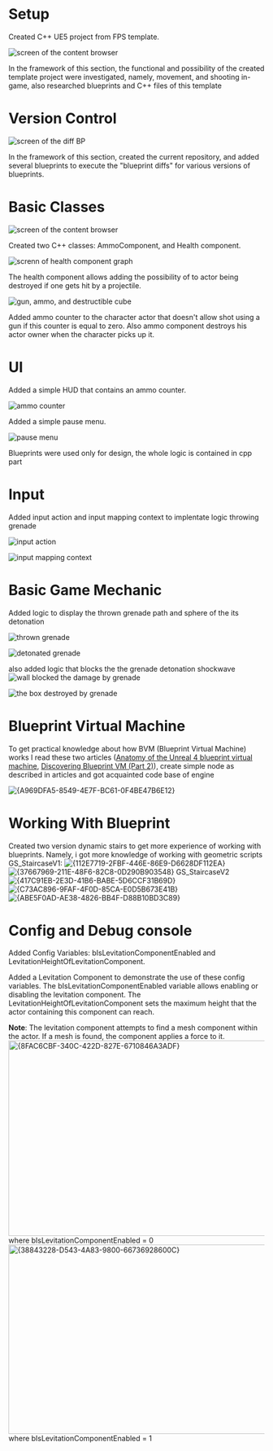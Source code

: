 <h1> Setup </h1>
Created С++ UE5 project from FPS template.

![screen of the content browser](https://github.com/Andrei-KS/Practice/assets/74614116/d3d3c5d2-2772-4a87-a153-e03fe32f2100)

In the framework of this section, the functional and possibility of the created template project were investigated, namely, movement, and shooting in-game, also researched blueprints and C++ files of this template

<h1> Version Control </h1>

![screen of the diff BP](https://github.com/Andrei-KS/Practice/assets/74614116/a97c9cf5-acff-4aaa-90be-1ba427feebc5)

In the framework of this section, created the current repository, and added several blueprints to execute the "blueprint diffs" for various versions of blueprints.

<h1> Basic Classes </h1>

![screen of the content browser](https://github.com/Andrei-KS/Practice/assets/74614116/64628cd6-8854-45d2-a6ef-ca24bd492db1)

Created two C++ classes: AmmoComponent, and Health component.

![screnn of health component graph](https://github.com/Andrei-KS/Practice/assets/74614116/06feed03-8a21-4759-acb0-bab1483ab4a0)

The health component allows adding the possibility of to actor being destroyed if one gets hit by a projectile.

![gun, ammo, and destructible cube](https://github.com/Andrei-KS/Practice/assets/74614116/96cf49cd-636f-4ca3-aaf9-8f45041d5a78)

Added ammo counter to the character actor that doesn't allow shot using a gun if this counter is equal to zero. Also ammo component destroys his actor owner when the character picks up it.

<h1> UI </h1>
Added a simple HUD that contains an ammo counter.

![ammo counter](https://github.com/Andrei-KS/Practice/assets/74614116/cad7978f-da32-4519-90e0-42bb004df606)

Added a simple pause menu.

![pause menu](https://github.com/Andrei-KS/Practice/assets/74614116/75ee7f27-de5e-453c-b49f-61d54dba16b3)

Blueprints were used only for design, the whole logic is contained in cpp part

<h1> Input </h1>
Added input action and input mapping context to implentate logic throwing grenade

![input action](https://github.com/user-attachments/assets/77207fc0-dc0d-47a8-b3f2-a5e5d6dc8629)

![input mapping context](https://github.com/user-attachments/assets/cdd0d67a-278a-452e-b9ce-0ba04eafa57e)

<h1> Basic Game Mechanic </h1>
Added logic to display the thrown grenade path and sphere of the its detonation

![thrown grenade](https://github.com/user-attachments/assets/ef02ae97-380b-4282-8826-da8a32d76d37)

![detonated grenade](https://github.com/user-attachments/assets/fc6a70f3-2521-4c8f-8471-c2c223b1ca02)

also added logic that blocks the the grenade detonation shockwave
![wall blocked the damage by grenade](https://github.com/user-attachments/assets/6c8d83f1-546b-490f-928c-3d607d944a5a)

![the box destroyed by grenade](https://github.com/user-attachments/assets/16903d0a-dc6e-4dc6-9c72-c26f9e7bc134)

<h1> Blueprint Virtual Machine </h1>

To get practical knowledge about how BVM (Blueprint Virtual Machine) works I read these two articles ([Anatomy of the Unreal 4 blueprint virtual machine](https://ikrima.dev/ue4guide/engine-programming/blueprints/bp-virtualmachine-overview/), [Discovering Blueprint VM (Part 2)](https://intaxwashere.github.io/blueprint-part-two/)), create simple node as described in articles and got acquainted code base of engine

![{A969DFA5-8549-4E7F-BC61-0F4BE47B6E12}](https://github.com/user-attachments/assets/c4081a91-0748-4246-b5b2-41f78bc70993)

<h1> Working With Blueprint </h1>

Created two version dynamic stairs to get more experience of working with blueprints. Namely, i got more knowledge of working with geometric scripts
GS_StaircaseV1:
![{112E7719-2FBF-446E-86E9-D6628DF112EA}](https://github.com/user-attachments/assets/3d4cc140-b353-4c22-bddf-46ccd4dc5568)
![{37667969-211E-48F6-82C8-0D290B903548}](https://github.com/user-attachments/assets/4de2b1a7-a280-470d-b760-59d9a32cc83c)
GS_StaircaseV2
![{417C91EB-2E3D-41B6-BABE-5D6CCF31B69D}](https://github.com/user-attachments/assets/9c158174-6290-4d06-a18e-275fad60e595)
![{C73AC896-9FAF-4F0D-85CA-E0D5B673E41B}](https://github.com/user-attachments/assets/c739a459-ba57-4a00-a4ae-6a601c36456f)
![{ABE5F0AD-AE38-4826-BB4F-D88B10BD3C89}](https://github.com/user-attachments/assets/447ad99a-5e5a-4869-ac24-452e182c4a22)

<h1> Config and Debug console </h1>

Added Config Variables: bIsLevitationComponentEnabled and LevitationHeightOfLevitationComponent.

Added a Levitation Component to demonstrate the use of these config variables.
The bIsLevitationComponentEnabled variable allows enabling or disabling the levitation component.
The LevitationHeightOfLevitationComponent sets the maximum height that the actor containing this component can reach.

**Note**: The levitation component attempts to find a mesh component within the actor. If a mesh is found, the component applies a force to it.
<img width="701" height="384" alt="{8FAC6CBF-340C-422D-827E-6710846A3ADF}" src="https://github.com/user-attachments/assets/7146bacc-fd06-4db5-9397-3d2272221e17" />
where bIsLevitationComponentEnabled = 0
<img width="683" height="372" alt="{38843228-D543-4A83-9800-66736928600C}" src="https://github.com/user-attachments/assets/e68ef453-68dc-4cf9-b9b1-9d605df7e5a2" />
where bIsLevitationComponentEnabled = 1






